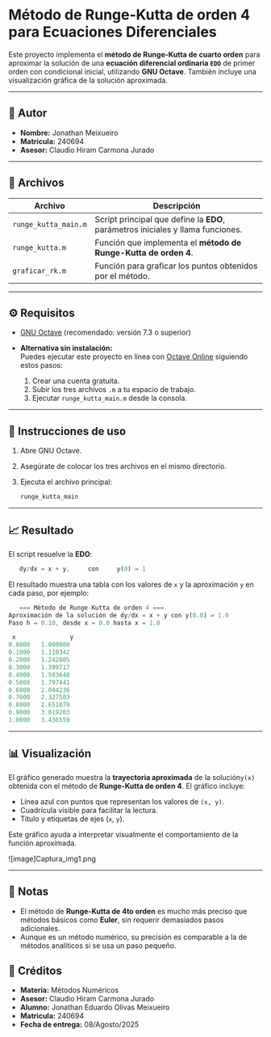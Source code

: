 # Método de Runge-Kutta de orden 4 para Ecuaciones Diferenciales

Este proyecto implementa el **método de Runge-Kutta de cuarto orden**  para aproximar la solución de una **ecuación diferencial ordinaria `EDO`** de primer orden con condicional inicial, utilizando **GNU Octave**. También incluye una visualización gráfica de la solución aproximada.

---

## 📌 Autor

- **Nombre:** Jonathan Meixueiro  
- **Matrícula:** 240694  
- **Asesor:** Claudio Hiram Carmona Jurado

---

## 📂 Archivos

| Archivo                  | Descripción                                                    |
| ------------------------ | -------------------------------------------------------------- |
| `runge_kutta_main.m`     | Script principal que define la **EDO**, parámetros iniciales y llama funciones.             |
| `runge_kutta.m` | Función que implementa el **método de Runge-Kutta de orden 4**. |
| `graficar_rk.m`      | Función para graficar los puntos obtenidos por el método.              |

---

## ⚙️ Requisitos

- [GNU Octave](https://www.gnu.org/software/octave/) (recomendado: versión 7.3 o superior)

- **Alternativa sin instalación:**  
  Puedes ejecutar este proyecto en línea con [Octave Online](https://octave-online.net) siguiendo estos pasos:

  1. Crear una cuenta gratuita.
  2. Subir los tres archivos `.m` a tu espacio de trabajo.
  3. Ejecutar `runge_kutta_main.m` desde la consola.

---

## 🚀 Instrucciones de uso

1. Abre GNU Octave.
2. Asegúrate de colocar los tres archivos en el mismo directorio.
3. Ejecuta el archivo principal:

   ```octave
   runge_kutta_main
   ```

---


## 📈 Resultado
El script resuelve la **EDO**:

```octave
   dy/dx = x + y,     con     y(0) = 1
   ```
El resultado muestra una tabla con los valores de `x` y la aproximación `y` en cada paso, por ejemplo:


```octave
   === Método de Runge-Kutta de orden 4 ===
Aproximación de la solución de dy/dx = x + y con y(0.0) = 1.0
Paso h = 0.10, desde x = 0.0 hasta x = 1.0

 x               y
0.0000   1.000000
0.1000   1.110342
0.2000   1.242805
0.3000   1.399717
0.4000   1.583648
0.5000   1.797441
0.6000   2.044236
0.7000   2.327503
0.8000   2.651079
0.9000   3.019203
1.0000   3.436559

```

---
## 📊 Visualización
El gráfico generado muestra la **trayectoria aproximada** de la solución`y(x)` obtenida con el método de **Runge-Kutta de orden 4**. El gráfico incluye:

 - Línea azul con puntos que representan los valores de `(x, y)`.
 - Cuadrícula visible para facilitar la lectura.
 - Título y etiquetas de ejes (`x`, `y`).

Este gráfico ayuda a interpretar visualmente el comportamiento de la función aproximada.

![image]Captura_img1.png

---
## 📌 Notas
- El método de **Runge-Kutta de 4to orden** es mucho más preciso que métodos básicos como **Euler**, sin requerir demasiados pasos adicionales.
- Aunque es un método numérico, su precisión es comparable a la de métodos analíticos si se usa un paso pequeño.


## 🧾 Créditos
- **Materia:** Métodos Numéricos
- **Asesor:** Claudio Hiram Carmona Jurado
- **Alumno:** Jonathan Eduardo Olivas Meixueiro
- **Matricula:** 240694
- **Fecha de entrega:** 08/Agosto/2025